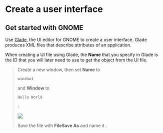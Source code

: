 # Create a user interface

[]()

## Get started with GNOME

[]()

Use [Glade](http://glade.gnome.org/), the UI editor for GNOME to create
a user interface. Glade produces XML files that describe attributes of
an application.

When creating a UI file using Glade, the **Name** that you specify in
Glade is the ID that you will later need to use to get the object from
the UI file.

> Create a new window, then set **Name** to
> 
>     window1
> 
> and **Window** to
> 
>     Hello World
> 
> :
> 
> ![](media/glade-set-values.png)
> 
> Save the file with **FileSave As** and name it .

[]()
